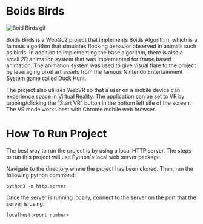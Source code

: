 Boids Birds
===========

![Boid Birds gif](https://media.giphy.com/media/M8uBtxH3bIyFigw18K/giphy.gif)

Boids Birds is a WebGL2 project that implements Boids Algorithm, which is a 
famous algorithm that simulates flocking behavior observed in animals such as
birds. In addition to implementing the base algorithm, there is also a small
2D animation system that was implemented for frame based animation. The animation
system was used to give visual flare to the project by leveraging pixel art 
assets from the famous Nintendo Entertainment System game called Duck Hunt.

The project also utilizes WebVR so that a user on a mobile device can experience 
space in Virtual Reality. The application can be set to VR by tapping/clicking the
"Start VR" button in the bottom left sife of the screen. The VR mode works best 
with Chrome mobile web browser.

How To Run Project
==================

The best way to run the project is by using a local HTTP server. The 
steps to run this project will use Python's local web server package.

Navigate to the directory where the project has been cloned. Then, run
the following python command:

```
python3 -m http.server
```

Once the server is running locally, connect to the server on the port
that the server is using:

```
localhost:<port number>
```
